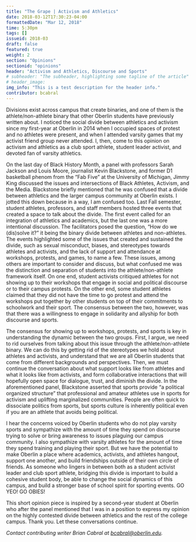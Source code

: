```yaml
---
title: "The Grape | Activism and Athletics"
date: 2018-03-12T17:30:23-04:00
formattedDate: "Mar 12, 2018"
time: 5:30pm
tags: []
issueid: 2018-03
draft: false
featured: true
weight: 2 
section: "Opinions"
sectionid: "opinions"
header: "Activism and Athletics, Discourse and Sports"
# subheader: "The subheader, highlighting some tagline of the article"
# header_image: 
img_info: "This is a test description for the header info."
contributor: bcabral
---
```



Divisions exist across campus that create binaries, and one of them is the athlete/non-athlete binary that other Oberlin students have previously written about. I noticed the social divide between athletics and activism since my first-year at Oberlin in 2014 when I occupied spaces of protest and no athletes were present, and when I attended varsity games that my activist friend group never attended. I, then, come to this opinion on activism and athletics as a club sport athlete, student leader activist, and devoted fan of varsity athletics. 

On the last day of Black History Month, a panel with  professors Sarah Jackson and Louis Moore, journalist Kevin Blackstone, and former D1 basketball phenom from the “Fab Five” at the University of Michigan, Jimmy King discussed the issues and intersections of Black Athletes, Activism, and the Media. Blackstone briefly mentioned that he was confused that a divide between athletics and the larger campus community at Oberlin exists. I jotted this down because in a way, I am confused too. Last Fall semester, student athletes, professors, and staff members hosted three events that created a space to talk about the divide. The first event called for an integration of athletics and academics, but the last one was a more intentional discussion. The facilitators posed the question, “How do we (dis)solve it?” it being the binary divide between athletes and non-athletes. The events highlighted some of the issues that created and sustained the divide, such as sexual misconduct, biases, and stereotypes towards athletes and activists, and the lack of support and attendance at workshops, protests, and games, to name a few. These issues, among others are important to consider and discuss, but what confused me was the distinction and separation of students into the athlete/non-athlete framework itself. On one end, student activists critiqued athletes for not showing up to their workshops that engage in social and political discourse or to their campus protests. On the other end, some student athletes claimed that they did not have the time to go protest and attend the workshops put together by other students on top of their commitments to schoolwork and their sport. The consensus between the two, however, was that there was a willingness to engage in solidarity and allyship for both discourse and sports.

The consensus for showing up to workshops, protests, and sports is key in understanding the dynamic between the two groups. First, I argue, we need to rid ourselves from talking about this issue through the athlete/non-athlete binary. We can do this by getting rid of the stereotypes we hold about athletes and activists, and understand that we are all Oberlin students that come from different backgrounds and perspectives. Then, we must continue the conversation about what support looks like from athletes and what it looks like from activists, and form collaborative interactions that will hopefully open space for dialogue, trust, and diminish the divide. In the aforementioned panel, Blackstone asserted that sports provide “a political organized structure” that professional and amateur athletes use in sports for activism and uplifting marginalized communities. People are often quick to dissociate politics from sports, but sports culture is inherently political even if you are an athlete that avoids being political.

I hear the concerns voiced by Oberlin students who do not play varsity sports and sympathize with the amount of time they spend on discourse trying to solve or bring awareness to issues plaguing our campus community. I also sympathize with varsity athletes for the amount of time they spend training and playing their sport. But we have the potential to make Oberlin a place where academics, activists, and athletes hangout, support one another, and build friendships outside of their own circle of friends. As someone who lingers in between both as a student activist leader and club sport athlete, bridging this divide is important to build a cohesive student body, be able to change the social dynamics of this campus, and build a stronger base of school spirit for sporting events. GO YEO! GO OBIES!

This short opinion piece is inspired by a second-year student at Oberlin who after the panel mentioned that I was in a position to express my opinion on the highly contested divide between athletics and the rest of the college campus. Thank you. Let these conversations continue.

*Contact contributing writer Brian Cabral at bcabral@oberlin.edu.*


